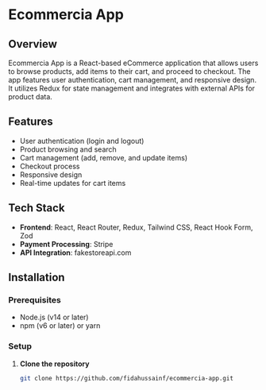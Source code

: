 # Ecommercia App

## Overview

Ecommercia App is a React-based eCommerce application that allows users to browse products, add items to their cart, and proceed to checkout. The app features user authentication, cart management, and responsive design. It utilizes Redux for state management and integrates with external APIs for product data.

## Features

- User authentication (login and logout)
- Product browsing and search
- Cart management (add, remove, and update items)
- Checkout process
- Responsive design
- Real-time updates for cart items

## Tech Stack

- **Frontend**: React, React Router, Redux, Tailwind CSS, React Hook Form, Zod
- **Payment Processing**: Stripe
- **API Integration**: fakestoreapi.com

## Installation

### Prerequisites

- Node.js (v14 or later)
- npm (v6 or later) or yarn

### Setup

1. **Clone the repository**

   ```bash
   git clone https://github.com/fidahussainf/ecommercia-app.git
